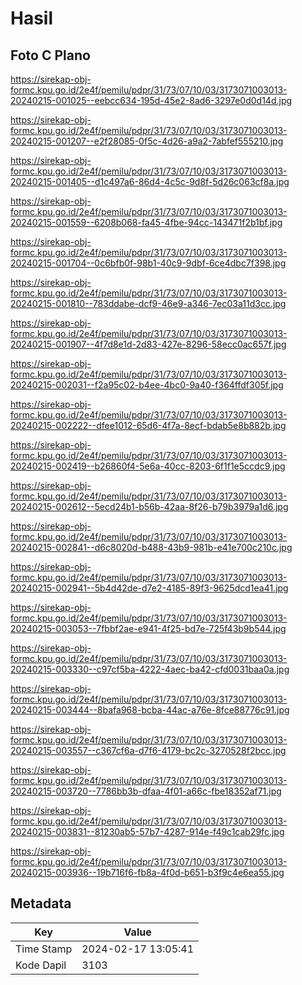 # Hasil

## Foto C Plano

https://sirekap-obj-formc.kpu.go.id/2e4f/pemilu/pdpr/31/73/07/10/03/3173071003013-20240215-001025--eebcc634-195d-45e2-8ad6-3297e0d0d14d.jpg

https://sirekap-obj-formc.kpu.go.id/2e4f/pemilu/pdpr/31/73/07/10/03/3173071003013-20240215-001207--e2f28085-0f5c-4d26-a9a2-7abfef555210.jpg

https://sirekap-obj-formc.kpu.go.id/2e4f/pemilu/pdpr/31/73/07/10/03/3173071003013-20240215-001405--d1c497a6-86d4-4c5c-9d8f-5d26c063cf8a.jpg

https://sirekap-obj-formc.kpu.go.id/2e4f/pemilu/pdpr/31/73/07/10/03/3173071003013-20240215-001559--6208b068-fa45-4fbe-94cc-143471f2b1bf.jpg

https://sirekap-obj-formc.kpu.go.id/2e4f/pemilu/pdpr/31/73/07/10/03/3173071003013-20240215-001704--0c6bfb0f-98b1-40c9-9dbf-6ce4dbc7f398.jpg

https://sirekap-obj-formc.kpu.go.id/2e4f/pemilu/pdpr/31/73/07/10/03/3173071003013-20240215-001810--783ddabe-dcf9-46e9-a346-7ec03a11d3cc.jpg

https://sirekap-obj-formc.kpu.go.id/2e4f/pemilu/pdpr/31/73/07/10/03/3173071003013-20240215-001907--4f7d8e1d-2d83-427e-8296-58ecc0ac657f.jpg

https://sirekap-obj-formc.kpu.go.id/2e4f/pemilu/pdpr/31/73/07/10/03/3173071003013-20240215-002031--f2a95c02-b4ee-4bc0-9a40-f364ffdf305f.jpg

https://sirekap-obj-formc.kpu.go.id/2e4f/pemilu/pdpr/31/73/07/10/03/3173071003013-20240215-002222--dfee1012-65d6-4f7a-8ecf-bdab5e8b882b.jpg

https://sirekap-obj-formc.kpu.go.id/2e4f/pemilu/pdpr/31/73/07/10/03/3173071003013-20240215-002419--b26860f4-5e6a-40cc-8203-6f1f1e5ccdc9.jpg

https://sirekap-obj-formc.kpu.go.id/2e4f/pemilu/pdpr/31/73/07/10/03/3173071003013-20240215-002612--5ecd24b1-b56b-42aa-8f26-b79b3979a1d6.jpg

https://sirekap-obj-formc.kpu.go.id/2e4f/pemilu/pdpr/31/73/07/10/03/3173071003013-20240215-002841--d6c8020d-b488-43b9-981b-e41e700c210c.jpg

https://sirekap-obj-formc.kpu.go.id/2e4f/pemilu/pdpr/31/73/07/10/03/3173071003013-20240215-002941--5b4d42de-d7e2-4185-89f3-9625dcd1ea41.jpg

https://sirekap-obj-formc.kpu.go.id/2e4f/pemilu/pdpr/31/73/07/10/03/3173071003013-20240215-003053--7fbbf2ae-e941-4f25-bd7e-725f43b9b544.jpg

https://sirekap-obj-formc.kpu.go.id/2e4f/pemilu/pdpr/31/73/07/10/03/3173071003013-20240215-003330--c97cf5ba-4222-4aec-ba42-cfd0031baa0a.jpg

https://sirekap-obj-formc.kpu.go.id/2e4f/pemilu/pdpr/31/73/07/10/03/3173071003013-20240215-003444--8bafa968-bcba-44ac-a76e-8fce88776c91.jpg

https://sirekap-obj-formc.kpu.go.id/2e4f/pemilu/pdpr/31/73/07/10/03/3173071003013-20240215-003557--c367cf6a-d7f6-4179-bc2c-3270528f2bcc.jpg

https://sirekap-obj-formc.kpu.go.id/2e4f/pemilu/pdpr/31/73/07/10/03/3173071003013-20240215-003720--7786bb3b-dfaa-4f01-a66c-fbe18352af71.jpg

https://sirekap-obj-formc.kpu.go.id/2e4f/pemilu/pdpr/31/73/07/10/03/3173071003013-20240215-003831--81230ab5-57b7-4287-914e-f49c1cab29fc.jpg

https://sirekap-obj-formc.kpu.go.id/2e4f/pemilu/pdpr/31/73/07/10/03/3173071003013-20240215-003936--19b716f6-fb8a-4f0d-b651-b3f9c4e6ea55.jpg


## Metadata

| Key        | Value               |
| ---------- | ------------------- |
| Time Stamp | 2024-02-17 13:05:41 |
| Kode Dapil | 3103                |



